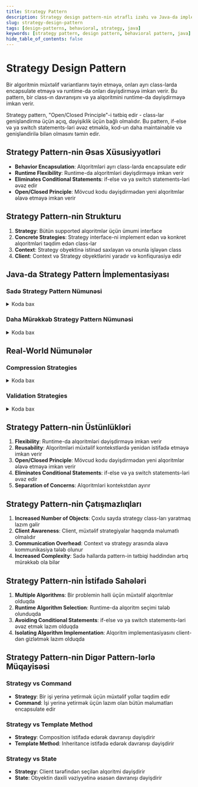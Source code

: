 ```yaml
---
title: Strategy Pattern
description: Strategy design pattern-nin ətraflı izahı və Java-da implementasiyası
slug: strategy-design-pattern
tags: [design-patterns, behavioral, strategy, java]
keywords: [strategy pattern, design pattern, behavioral pattern, java]
hide_table_of_contents: false
---
```


# Strategy Design Pattern


Bir algoritmin müxtəlif variantlarını təyin etməyə, onları ayrı class-larda encapsulate etməyə və runtime-da onları dəyişdirməyə imkan verir. Bu pattern, bir class-ın davranışını və ya alqoritmini runtime-da dəyişdirməyə imkan verir.

Strategy pattern, "Open/Closed Principle"-i tətbiq edir - class-lar genişləndirmə üçün açıq, dəyişiklik üçün bağlı olmalıdır. Bu pattern, if-else və ya switch statements-ləri əvəz etməklə, kod-un daha maintainable və genişləndirilə bilən olmasını təmin edir.

## Strategy Pattern-nin Əsas Xüsusiyyətləri

- **Behavior Encapsulation**: Alqoritmləri ayrı class-larda encapsulate edir
- **Runtime Flexibility**: Runtime-da alqoritmləri dəyişdirməyə imkan verir
- **Eliminates Conditional Statements**: if-else və ya switch statements-ləri əvəz edir
- **Open/Closed Principle**: Mövcud kodu dəyişdirmədən yeni alqoritmlər əlavə etməyə imkan verir

## Strategy Pattern-nin Strukturu

1. **Strategy**: Bütün supported alqoritmlər üçün ümumi interface
2. **Concrete Strategies**: Strategy interface-ni implement edən və konkret alqoritmləri təqdim edən class-lar
3. **Context**: Strategy obyektinə istinad saxlayan və onunla işləyən class
4. **Client**: Context və Strategy obyektlərini yaradır və konfiqurasiya edir

## Java-da Strategy Pattern İmplementasiyası

### Sadə Strategy Pattern Nümunəsi


<details>
<summary>Koda bax</summary>

```java
// Strategy interface
interface PaymentStrategy {
    void pay(int amount);
}

// Concrete Strategies
class CreditCardStrategy implements PaymentStrategy {
    private String name;
    private String cardNumber;
    private String cvv;
    private String dateOfExpiry;
    
    public CreditCardStrategy(String name, String cardNumber, String cvv, String dateOfExpiry) {
        this.name = name;
        this.cardNumber = cardNumber;
        this.cvv = cvv;
        this.dateOfExpiry = dateOfExpiry;
    }
    
    @Override
    public void pay(int amount) {
        System.out.println(amount + " paid with credit card");
    }
}

class PayPalStrategy implements PaymentStrategy {
    private String emailId;
    private String password;
    
    public PayPalStrategy(String emailId, String password) {
        this.emailId = emailId;
        this.password = password;
    }
    
    @Override
    public void pay(int amount) {
        System.out.println(amount + " paid using PayPal");
    }
}

class BitcoinStrategy implements PaymentStrategy {
    private String walletAddress;
    
    public BitcoinStrategy(String walletAddress) {
        this.walletAddress = walletAddress;
    }
    
    @Override
    public void pay(int amount) {
        System.out.println(amount + " paid using Bitcoin");
    }
}

// Context
class ShoppingCart {
    private PaymentStrategy paymentStrategy;
    
    public void setPaymentStrategy(PaymentStrategy paymentStrategy) {
        this.paymentStrategy = paymentStrategy;
    }
    
    public void checkout(int amount) {
        paymentStrategy.pay(amount);
    }
}

// Client code
public class StrategyPatternDemo {
    public static void main(String[] args) {
        ShoppingCart cart = new ShoppingCart();
        
        // Pay with credit card
        cart.setPaymentStrategy(new CreditCardStrategy("John Doe", "1234567890123456", "123", "12/2025"));
        cart.checkout(100);
        
        // Pay with PayPal
        cart.setPaymentStrategy(new PayPalStrategy("john.doe@example.com", "password"));
        cart.checkout(200);
        
        // Pay with Bitcoin
        cart.setPaymentStrategy(new BitcoinStrategy("1A1zP1eP5QGefi2DMPTfTL5SLmv7DivfNa"));
        cart.checkout(300);
    }
}
```
</details>

### Daha Mürəkkəb Strategy Pattern Nümunəsi


<details>
<summary>Koda bax</summary>

```java
import java.util.ArrayList;
import java.util.List;

// Strategy interface
interface SortingStrategy {
    <T extends Comparable<T>> void sort(List<T> items);
    String getName();
}

// Concrete Strategies
class BubbleSortStrategy implements SortingStrategy {
    @Override
    public <T extends Comparable<T>> void sort(List<T> items) {
        System.out.println("Sorting using Bubble Sort");
        // Bubble Sort implementation
        int n = items.size();
        for (int i = 0; i < n - 1; i++) {
            for (int j = 0; j < n - i - 1; j++) {
                if (items.get(j).compareTo(items.get(j + 1)) > 0) {
                    // Swap items
                    T temp = items.get(j);
                    items.set(j, items.get(j + 1));
                    items.set(j + 1, temp);
                }
            }
        }
    }
    
    @Override
    public String getName() {
        return "Bubble Sort";
    }
}

class QuickSortStrategy implements SortingStrategy {
    @Override
    public <T extends Comparable<T>> void sort(List<T> items) {
        System.out.println("Sorting using Quick Sort");
        // Quick Sort implementation
        quickSort(items, 0, items.size() - 1);
    }
    
    private <T extends Comparable<T>> void quickSort(List<T> items, int low, int high) {
        if (low < high) {
            int pivotIndex = partition(items, low, high);
            quickSort(items, low, pivotIndex - 1);
            quickSort(items, pivotIndex + 1, high);
        }
    }
    
    private <T extends Comparable<T>> int partition(List<T> items, int low, int high) {
        T pivot = items.get(high);
        int i = low - 1;
        
        for (int j = low; j < high; j++) {
            if (items.get(j).compareTo(pivot) <= 0) {
                i++;
                // Swap items
                T temp = items.get(i);
                items.set(i, items.get(j));
                items.set(j, temp);
            }
        }
        
        // Swap pivot to its final position
        T temp = items.get(i + 1);
        items.set(i + 1, items.get(high));
        items.set(high, temp);
        
        return i + 1;
    }
    
    @Override
    public String getName() {
        return "Quick Sort";
    }
}

class MergeSortStrategy implements SortingStrategy {
    @Override
    public <T extends Comparable<T>> void sort(List<T> items) {
        System.out.println("Sorting using Merge Sort");
        // Merge Sort implementation
        mergeSort(items, 0, items.size() - 1);
    }
    
    private <T extends Comparable<T>> void mergeSort(List<T> items, int left, int right) {
        if (left < right) {
            int middle = (left + right) / 2;
            mergeSort(items, left, middle);
            mergeSort(items, middle + 1, right);
            merge(items, left, middle, right);
        }
    }
    
    private <T extends Comparable<T>> void merge(List<T> items, int left, int middle, int right) {
        // Create temporary lists
        List<T> leftList = new ArrayList<>();
        List<T> rightList = new ArrayList<>();
        
        // Copy data to temporary lists
        for (int i = left; i <= middle; i++) {
            leftList.add(items.get(i));
        }
        for (int i = middle + 1; i <= right; i++) {
            rightList.add(items.get(i));
        }
        
        // Merge the temporary lists
        int i = 0, j = 0, k = left;
        while (i < leftList.size() && j < rightList.size()) {
            if (leftList.get(i).compareTo(rightList.get(j)) <= 0) {
                items.set(k, leftList.get(i));
                i++;
            } else {
                items.set(k, rightList.get(j));
                j++;
            }
            k++;
        }
        
        // Copy remaining elements
        while (i < leftList.size()) {
            items.set(k, leftList.get(i));
            i++;
            k++;
        }
        while (j < rightList.size()) {
            items.set(k, rightList.get(j));
            j++;
            k++;
        }
    }
    
    @Override
    public String getName() {
        return "Merge Sort";
    }
}

// Context
class SortingContext {
    private SortingStrategy strategy;
    
    public void setStrategy(SortingStrategy strategy) {
        this.strategy = strategy;
    }
    
    public <T extends Comparable<T>> void sort(List<T> items) {
        if (strategy == null) {
            throw new IllegalStateException("Sorting strategy not set");
        }
        
        long startTime = System.currentTimeMillis();
        strategy.sort(items);
        long endTime = System.currentTimeMillis();
        
        System.out.println("Sorting completed using " + strategy.getName() + 
                           " in " + (endTime - startTime) + "ms");
    }
}

// Client code
public class SortingStrategyDemo {
    public static void main(String[] args) {
        // Create context
        SortingContext context = new SortingContext();
        
        // Create data to sort
        List<Integer> numbers = new ArrayList<>();
        for (int i = 0; i < 1000; i++) {
            numbers.add((int) (Math.random() * 1000));
        }
        
        // Create a copy for each strategy
        List<Integer> bubbleSortNumbers = new ArrayList<>(numbers);
        List<Integer> quickSortNumbers = new ArrayList<>(numbers);
        List<Integer> mergeSortNumbers = new ArrayList<>(numbers);
        
        // Use Bubble Sort strategy
        context.setStrategy(new BubbleSortStrategy());
        context.sort(bubbleSortNumbers);
        
        // Use Quick Sort strategy
        context.setStrategy(new QuickSortStrategy());
        context.sort(quickSortNumbers);
        
        // Use Merge Sort strategy
        context.setStrategy(new MergeSortStrategy());
        context.sort(mergeSortNumbers);
        
        // Verify all strategies produced the same result
        System.out.println("All strategies produced the same sorted result: " + 
                           (bubbleSortNumbers.equals(quickSortNumbers) && 
                            quickSortNumbers.equals(mergeSortNumbers)));
    }
}
```
</details>

## Real-World Nümunələr

### Compression Strategies


<details>
<summary>Koda bax</summary>

```java
import java.io.*;
import java.util.zip.*;

// Strategy interface
interface CompressionStrategy {
    void compressFiles(File[] files, File destination);
}

// Concrete Strategies
class ZipCompressionStrategy implements CompressionStrategy {
    @Override
    public void compressFiles(File[] files, File destination) {
        System.out.println("Compressing files using ZIP format");
        try (ZipOutputStream zipOut = new ZipOutputStream(new FileOutputStream(destination))) {
            for (File file : files) {
                if (file.isFile()) {
                    try (FileInputStream fis = new FileInputStream(file)) {
                        ZipEntry zipEntry = new ZipEntry(file.getName());
                        zipOut.putNextEntry(zipEntry);
                        
                        byte[] bytes = new byte[1024];
                        int length;
                        while ((length = fis.read(bytes)) >= 0) {
                            zipOut.write(bytes, 0, length);
                        }
                    }
                }
            }
            System.out.println("Files compressed successfully to " + destination.getName());
        } catch (IOException e) {
            e.printStackTrace();
        }
    }
}

class GZipCompressionStrategy implements CompressionStrategy {
    @Override
    public void compressFiles(File[] files, File destination) {
        System.out.println("Compressing files using GZIP format");
        // For simplicity, we'll compress only the first file
        if (files.length > 0) {
            File file = files[0];
            try (GZIPOutputStream gzipOut = new GZIPOutputStream(new FileOutputStream(destination));
                 FileInputStream fis = new FileInputStream(file)) {
                
                byte[] bytes = new byte[1024];
                int length;
                while ((length = fis.read(bytes)) >= 0) {
                    gzipOut.write(bytes, 0, length);
                }
                System.out.println("File compressed successfully to " + destination.getName());
            } catch (IOException e) {
                e.printStackTrace();
            }
        }
    }
}

class TarCompressionStrategy implements CompressionStrategy {
    @Override
    public void compressFiles(File[] files, File destination) {
        System.out.println("Compressing files using TAR format");
        // In a real implementation, we would use a TAR library
        // For this example, we'll just simulate the process
        System.out.println("TAR compression simulated for " + files.length + " files to " + destination.getName());
    }
}

// Context
class CompressionContext {
    private CompressionStrategy strategy;
    
    public void setCompressionStrategy(CompressionStrategy strategy) {
        this.strategy = strategy;
    }
    
    public void createArchive(File[] files, File destination) {
        if (strategy == null) {
            throw new IllegalStateException("Compression strategy not set");
        }
        strategy.compressFiles(files, destination);
    }
}

// Client code
public class CompressionStrategyDemo {
    public static void main(String[] args) {
        // Create context
        CompressionContext context = new CompressionContext();
        
        // Create sample files (in a real scenario, these would be actual files)
        File file1 = new File("file1.txt");
        File file2 = new File("file2.txt");
        File[] files = {file1, file2};
        
        // Use ZIP compression
        context.setCompressionStrategy(new ZipCompressionStrategy());
        context.createArchive(files, new File("archive.zip"));
        
        // Use GZIP compression
        context.setCompressionStrategy(new GZipCompressionStrategy());
        context.createArchive(files, new File("archive.gz"));
        
        // Use TAR compression
        context.setCompressionStrategy(new TarCompressionStrategy());
        context.createArchive(files, new File("archive.tar"));
    }
}
```
</details>

### Validation Strategies


<details>
<summary>Koda bax</summary>

```java
import java.util.regex.Pattern;

// Strategy interface
interface ValidationStrategy {
    boolean validate(String input);
    String getErrorMessage();
}

// Concrete Strategies
class EmailValidationStrategy implements ValidationStrategy {
    private static final String EMAIL_PATTERN = 
        "^[_A-Za-z0-9-\\+]+(\\.[_A-Za-z0-9-]+)*@" +
        "[A-Za-z0-9-]+(\\.[A-Za-z0-9]+)*(\\.[A-Za-z]{2,})$";
    
    private final Pattern pattern = Pattern.compile(EMAIL_PATTERN);
    
    @Override
    public boolean validate(String input) {
        return input != null && pattern.matcher(input).matches();
    }
    
    @Override
    public String getErrorMessage() {
        return "Invalid email format";
    }
}

class PasswordValidationStrategy implements ValidationStrategy {
    @Override
    public boolean validate(String input) {
        // Password must be at least 8 characters, contain at least one digit,
        // one lowercase letter, one uppercase letter, and one special character
        if (input == null || input.length() < 8) {
            return false;
        }
        
        boolean hasDigit = false;
        boolean hasLower = false;
        boolean hasUpper = false;
        boolean hasSpecial = false;
        
        for (char c : input.toCharArray()) {
            if (Character.isDigit(c)) {
                hasDigit = true;
            } else if (Character.isLowerCase(c)) {
                hasLower = true;
            } else if (Character.isUpperCase(c)) {
                hasUpper = true;
            } else if (!Character.isLetterOrDigit(c)) {
                hasSpecial = true;
            }
        }
        
        return hasDigit && hasLower && hasUpper && hasSpecial;
    }
    
    @Override
    public String getErrorMessage() {
        return "Password must be at least 8 characters and contain at least one digit, " +
               "one lowercase letter, one uppercase letter, and one special character";
    }
}

class PhoneNumberValidationStrategy implements ValidationStrategy {
    private static final String PHONE_PATTERN = "^\\+?[0-9]{10,15}$";
    
    private final Pattern pattern = Pattern.compile(PHONE_PATTERN);
    
    @Override
    public boolean validate(String input) {
        return input != null && pattern.matcher(input).matches();
    }
    
    @Override
    public String getErrorMessage() {
        return "Invalid phone number format";
    }
}

// Context
class Validator {
    private ValidationStrategy strategy;
    
    public void setStrategy(ValidationStrategy strategy) {
        this.strategy = strategy;
    }
    
    public boolean validate(String input) {
        if (strategy == null) {
            throw new IllegalStateException("Validation strategy not set");
        }
        return strategy.validate(input);
    }
    
    public String getErrorMessage() {
        if (strategy == null) {
            throw new IllegalStateException("Validation strategy not set");
        }
        return strategy.getErrorMessage();
    }
}

// Client code
public class ValidationStrategyDemo {
    public static void main(String[] args) {
        // Create validator
        Validator validator = new Validator();
        
        // Validate email
        validator.setStrategy(new EmailValidationStrategy());
        String email = "john.doe@example.com";
        boolean isValidEmail = validator.validate(email);
        System.out.println("Email '" + email + "' is " + (isValidEmail ? "valid" : "invalid"));
        if (!isValidEmail) {
            System.out.println("Error: " + validator.getErrorMessage());
        }
        
        // Validate password
        validator.setStrategy(new PasswordValidationStrategy());
        String password = "Passw0rd!";
        boolean isValidPassword = validator.validate(password);
        System.out.println("Password is " + (isValidPassword ? "valid" : "invalid"));
        if (!isValidPassword) {
            System.out.println("Error: " + validator.getErrorMessage());
        }
        
        // Validate phone number
        validator.setStrategy(new PhoneNumberValidationStrategy());
        String phoneNumber = "+1234567890";
        boolean isValidPhone = validator.validate(phoneNumber);
        System.out.println("Phone number '" + phoneNumber + "' is " + (isValidPhone ? "valid" : "invalid"));
        if (!isValidPhone) {
            System.out.println("Error: " + validator.getErrorMessage());
        }
    }
}
```
</details>

## Strategy Pattern-nin Üstünlükləri

1. **Flexibility**: Runtime-da alqoritmləri dəyişdirməyə imkan verir
2. **Reusability**: Alqoritmləri müxtəlif kontekstlərdə yenidən istifadə etməyə imkan verir
3. **Open/Closed Principle**: Mövcud kodu dəyişdirmədən yeni alqoritmlər əlavə etməyə imkan verir
4. **Eliminates Conditional Statements**: if-else və ya switch statements-ləri əvəz edir
5. **Separation of Concerns**: Alqoritmləri kontekstdən ayırır

## Strategy Pattern-nin Çatışmazlıqları

1. **Increased Number of Objects**: Çoxlu sayda strategy class-ları yaratmaq lazım gəlir
2. **Client Awareness**: Client, müxtəlif strategiyalar haqqında məlumatlı olmalıdır
3. **Communication Overhead**: Context və strategy arasında əlavə kommunikasiya tələb olunur
4. **Increased Complexity**: Sadə hallarda pattern-in tətbiqi həddindən artıq mürəkkəb ola bilər

## Strategy Pattern-nin İstifadə Sahələri

1. **Multiple Algorithms**: Bir problemin həlli üçün müxtəlif alqoritmlər olduqda
2. **Runtime Algorithm Selection**: Runtime-da alqoritm seçimi tələb olunduqda
3. **Avoiding Conditional Statements**: if-else və ya switch statements-ləri əvəz etmək lazım olduqda
4. **Isolating Algorithm Implementation**: Alqoritm implementasiyasını client-dən gizlətmək lazım olduqda

## Strategy Pattern-nin Digər Pattern-lərlə Müqayisəsi

### Strategy vs Command

- **Strategy**: Bir işi yerinə yetirmək üçün müxtəlif yollar təqdim edir
- **Command**: İşi yerinə yetirmək üçün lazım olan bütün məlumatları encapsulate edir

### Strategy vs Template Method

- **Strategy**: Composition istifadə edərək davranışı dəyişdirir
- **Template Method**: Inheritance istifadə edərək davranışı dəyişdirir

### Strategy vs State

- **Strategy**: Client tərəfindən seçilən alqoritmi dəyişdirir
- **State**: Obyektin daxili vəziyyətinə əsasən davranışı dəyişdirir

